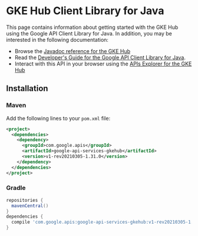 # GKE Hub Client Library for Java



This page contains information about getting started with the GKE Hub
using the Google API Client Library for Java. In addition, you may be interested
in the following documentation:

* Browse the [Javadoc reference for the GKE Hub][javadoc]
* Read the [Developer's Guide for the Google API Client Library for Java][google-api-client].
* Interact with this API in your browser using the [APIs Explorer for the GKE Hub][api-explorer]

## Installation

### Maven

Add the following lines to your `pom.xml` file:

```xml
<project>
  <dependencies>
    <dependency>
      <groupId>com.google.apis</groupId>
      <artifactId>google-api-services-gkehub</artifactId>
      <version>v1-rev20210305-1.31.0</version>
    </dependency>
  </dependencies>
</project>
```

### Gradle

```gradle
repositories {
  mavenCentral()
}
dependencies {
  compile 'com.google.apis:google-api-services-gkehub:v1-rev20210305-1.31.0'
}
```

[javadoc]: https://googleapis.dev/java/google-api-services-gkehub/latest/index.html
[google-api-client]: https://github.com/googleapis/google-api-java-client/
[api-explorer]: https://developers.google.com/apis-explorer/#p/gkehub/v1/
